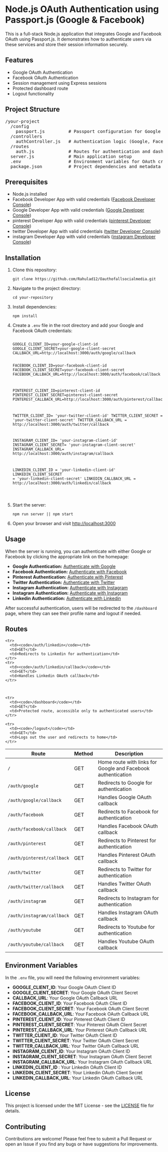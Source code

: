 <h1>Node.js OAuth Authentication using Passport.js (Google & Facebook)</h1>

<p>This is a full-stack Node.js application that integrates Google and Facebook OAuth using Passport.js. It demonstrates how to authenticate users via these services and store their session information securely.</p>

<h2>Features</h2>
<ul>
  <li>Google OAuth Authentication</li>
  <li>Facebook OAuth Authentication</li>
  <li>Session management using Express sessions</li>
  <li>Protected dashboard route</li>
  <li>Logout functionality</li>
</ul>

<h2>Project Structure</h2>
<pre>
/your-project
  /config
    passport.js         # Passport configuration for Google and Facebook strategies
  /controllers
    authController.js   # Authentication logic (Google, Facebook)
  /routes
    auth.js             # Routes for authentication and dashboard
  server.js             # Main application setup
  .env                  # Environment variables for OAuth credentials
  package.json          # Project dependencies and metadata
</pre>

<h2>Prerequisites</h2>
<ul>
  <li>Node.js installed</li>
  <li>Facebook Developer App with valid credentials (<a href="https://developers.facebook.com/">Facebook Developer Console</a>)</li>
  <li>Google Developer App with valid credentials (<a href="https://console.cloud.google.com/">Google Developer Console</a>)</li>
  <li>pinterest Developer App with valid credentials (<a href="https://developers.pinterest.com/">pinterest Developer Console</a>)</li>
  <li>twitter Developer App with valid credentials (<a href="https://developer.twitter.com/en/apps">twitter Developer Console</a>)</li>
  <li>instagram Developer App with valid credentials (<a href="https://www.instagram.com/developer/">instagram Developer Console</a>)</li>
</ul>

<h2>Installation</h2>
<ol>
  <li>Clone this repository:</li>
  <pre><code>git clone https://github.com/Rahulad12/Oauthofallsocialmedia.git</code></pre>

  <li>Navigate to the project directory:</li>
  <pre><code>cd your-repository</code></pre>

  <li>Install dependencies:</li>
  <pre><code>npm install</code></pre>

  <li>Create a <code>.env</code> file in the root directory and add your Google and Facebook OAuth credentials:</li>
  <pre><code>
GOOGLE_CLIENT_ID=your-google-client-id
GOOGLE_CLIENT_SECRET=your-google-client-secret
CALLBACK_URL=http://localhost:3000/auth/google/callback

FACEBOOK_CLIENT_ID=your-facebook-client-id
FACEBOOK_CLIENT_SECRET=your-facebook-client-secret
FACEBOOK_CALLBACK_URL=http://localhost:3000/auth/facebook/callback

PINTEREST_CLIENT_ID=pinterest-client-id
PINTEREST_CLIENT_SECRET=pinterest-client-secret
PINTEREST_CALLBACK_URL=http://localhost:3000/auth/pinterest/callback

TWITTER_CLIENT_ID= 'your-twitter-client-id'
TWITTER_CLIENT_SECRET = 'your-twitter-client-secret'
TWITTER_CALLBACK_URL = http://localhost:3000/auth/twitter/callback

INSTAGRAM_CLIENT_ID= 'your-instagram-client-id'
INSTAGRAM_CLIENT_SECRET= 'your-instagram-client-secret'
INSTAGRAM_CALLBACK_URL= http://localhost:3000/auth/instagram/callback

LINKEDIN_CLIENT_ID = 'your-linkedin-client-id'
LINKEDIN_CLIENT_SECRET = 'your-linkedin-client-secret'
LINKEDIN_CALLBACK_URL = http://localhost:3000/auth/linkedin/callback

</code></pre>

  <li>Start the server:</li>
  <pre><code>npm run server || npm start</code></pre>

  <li>Open your browser and visit <a href="http://localhost:3000">http://localhost:3000</a></li>
</ol>

<h2>Usage</h2>
<p>When the server is running, you can authenticate with either Google or Facebook by clicking the appropriate link on the homepage:</p>

<ul>
  <li><strong>Google Authentication:</strong> <a href="/auth/google">Authenticate with Google</a></li>
  <li><strong>Facebook Authentication:</strong> <a href="/auth/facebook">Authenticate with Facebook</a></li>
  <li><strong>Pinterest Authentication:</strong> <a href="/auth/pinterest">Authenticate with Pinterest</a></li>
  <li><strong>Twitter Authentication:</strong> <a href="/auth/twitter">Authenticate with Twitter</a></li>
  <li><strong>Instagram Authentication:</strong> <a href="/auth/instagram">Authenticate with Instagram</a></li>
  <li><strong>Instagram Authentication:</strong> <a href="/auth/youtube">Authenticate with Instagram</a></li>
  <li><strong>Linkedin Authentication:</strong> <a href="/auth/linkedin">Authenticate with Linkedin</a></li>

  
</ul>

<p>After successful authentication, users will be redirected to the <code>/dashboard</code> page, where they can see their profile name and logout if needed.</p>

<h2>Routes</h2>
<table>
  <thead>
    <tr>
      <th>Route</th>
      <th>Method</th>
      <th>Description</th>
    </tr>
  </thead>
  <tbody>
    <tr>
      <td><code>/</code></td>
      <td>GET</td>
      <td>Home route with links for Google and Facebook authentication</td>
    </tr>
    <tr>
      <td><code>/auth/google</code></td>
      <td>GET</td>
      <td>Redirects to Google for authentication</td>
    </tr>
    <tr>
      <td><code>/auth/google/callback</code></td>
      <td>GET</td>
      <td>Handles Google OAuth callback</td>
    </tr>
    <tr>
      <td><code>/auth/facebook</code></td>
      <td>GET</td>
      <td>Redirects to Facebook for authentication</td>
    </tr>
    <tr>
      <td><code>/auth/facebook/callback</code></td>
      <td>GET</td>
      <td>Handles Facebook OAuth callback</td>
    </tr>
    <tr>
      <td><code>/auth/pinterest</code></td>
      <td>GET</td>
      <td>Redirects to Pinterest for authentication</td>
    </tr>
    <tr>
      <td><code>/auth/pinterest/callback</code></td>
      <td>GET</td>
      <td>Handles Pinterest OAuth callback</td>
    </tr>
    <tr>
      <td><code>/auth/twitter</code></td>
      <td>GET</td>
      <td>Redirects to Twitter for authentication</td>
    </tr>
    <tr>
      <td><code>/auth/twitter/callback</code></td>
      <td>GET</td>
      <td>Handles Twitter OAuth callback</td>
    </tr>
    <tr>
      <td><code>/auth/instagram</code></td>
      <td>GET</td>
      <td>Redirects to Instagram for authentication</td>
    </tr>
    <tr>
      <td><code>/auth/instagram/callback</code></td>
      <td>GET</td>
      <td>Handles Instagram OAuth callback</td>
    </tr>
    <tr>
      <td><code>/auth/youtube</code></td>
      <td>GET</td>
      <td>Redirects to Youtube for authentication</td>
    </tr>
    <tr>
      <td><code>/auth/youtube/callback</code></td>
      <td>GET</td>
      <td>Handles Youtube OAuth callback</td>
    </tr>

    <tr>
      <td><code>/auth/linkedin</code></td>
      <td>GET</td>
      <td>Redirects to Linkedin for authentication</td>
    </tr>
    <tr>
      <td><code>/auth/linkedin/callback</code></td>
      <td>GET</td>
      <td>Handles Linkedin OAuth callback</td>
    </tr>



    <tr>
      <td><code>/dashboard</code></td>
      <td>GET</td>
      <td>Protected route, accessible only to authenticated users</td>
    </tr>

    <tr>
      <td><code>/logout</code></td>
      <td>GET</td>
      <td>Logs out the user and redirects to home</td>
    </tr>

  </tbody>
</table>

<h2>Environment Variables</h2>
<p>In the <code>.env</code> file, you will need the following environment variables:</p>
<ul>
  <li><strong>GOOGLE_CLIENT_ID</strong>: Your Google OAuth Client ID</li>
  <li><strong>GOOGLE_CLIENT_SECRET</strong>: Your Google OAuth Client Secret</li>
  <li><strong>CALLBACK_URL</strong>: Your Google OAuth Callback URL</li>
  <li><strong>FACEBOOK_CLIENT_ID</strong>: Your Facebook OAuth Client ID</li>
  <li><strong>FACEBOOK_CLIENT_SECRET</strong>: Your Facebook OAuth Client Secret</li>
  <li><strong>FACEBOOK_CALLBACK_URL</strong>: Your Facebook OAuth Callback URL</li>
  <li><strong>PINTEREST_CLIENT_ID</strong>: Your Pinterest OAuth Client ID</li>
  <li><strong>PINTEREST_CLIENT_SECRET</strong>: Your Pinterest OAuth Client Secret</li>
  <li><strong>PINTEREST_CALLBACK_URL</strong>: Your Pinterest OAuth Callback URL</li>
  <li><strong>TWITTER_CLIENT_ID</strong>: Your Twitter OAuth Client ID</li>
  <li><strong>TWITTER_CLIENT_SECRET</strong>: Your Twitter OAuth Client Secret</li>
  <li><strong>TWITTER_CALLBACK_URL</strong>: Your Twitter OAuth Callback URL</li>
  <li><strong>INSTAGRAM_CLIENT_ID</strong>: Your Instagram OAuth Client ID</li>
  <li><strong>INSTAGRAM_CLIENT_SECRET</strong>: Your Instagram OAuth Client Secret</li>
  <li><strong>INSTAGRAM_CALLBACK_URL</strong>: Your Instagram OAuth Callback URL</li>
  <li><strong>LINKEDIN_CLIENT_ID </strong>: Your Linkedin OAuth Client ID</li>
  <li><strong>LINKEDIN_CLIENT_SECRET</strong>: Your Linkedin OAuth Client Secret</li>
  <li><strong>LINKEDIN_CALLBACK_URL</strong>: Your Linkedin OAuth Callback URL</li>
</ul>

<h2>License</h2>
<p>This project is licensed under the MIT License - see the <a href="LICENSE">LICENSE</a> file for details.</p>

<h2>Contributing</h2>
<p>Contributions are welcome! Please feel free to submit a Pull Request or open an Issue if you find any bugs or have suggestions for improvements.</p>
